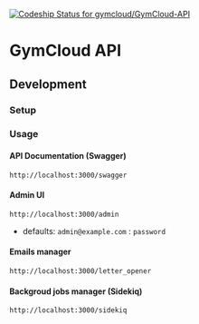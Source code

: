 [ ![Codeship Status for gymcloud/GymCloud-API](https://codeship.com/projects/a48a7270-05d1-0133-0fe8-22315beb1c0d/status?branch=master)](https://codeship.com/projects/89539)

# GymCloud API

## Development

### Setup

### Usage

#### API Documentation (Swagger)

```
http://localhost:3000/swagger
```

#### Admin UI

```
http://localhost:3000/admin
```

* defaults: `admin@example.com` : `password`


#### Emails manager

```
http://localhost:3000/letter_opener
```

#### Backgroud jobs manager (Sidekiq)

```
http://localhost:3000/sidekiq
```

